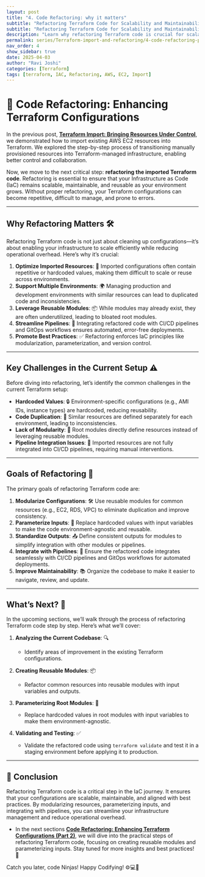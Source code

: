 ```yaml
---
layout: post
title: "4. Code Refactoring: why it matters"
subtitle: "Refactoring Terraform Code for Scalability and Maintainability"
subtitle: "Refactoring Terraform Code for Scalability and Maintainability"
description: "Learn why refactoring Terraform code is crucial for scalability and maintainability in your infrastructure management."
permalink: series/Terraform-import-and-refactoring/4-code-refactoring-part1/
nav_order: 4
show_sidebar: true
date: 2025-04-03
author: "Ravi Joshi"
categories: [Terraform]
tags: [terraform, IAC, Refactoring, AWS, EC2, Import]
---
```


# 🧩 Code Refactoring: Enhancing Terraform Configurations 

In the previous post, **<a href="{{ 'series/terraform-import-and-refactoring/3-practical-example-aws-ec2/' | relative_url }}" target="_blank">Terraform Import: Bringing Resources Under Control</a>**, we demonstrated how to import existing AWS EC2 resources into Terraform. We explored the step-by-step process of transitioning manually provisioned resources into Terraform-managed infrastructure, enabling better control and collaboration.

Now, we move to the next critical step: **refactoring the imported Terraform code**. Refactoring is essential to ensure that your Infrastructure as Code (IaC) remains scalable, maintainable, and reusable as your environment grows. Without proper refactoring, your Terraform configurations can become repetitive, difficult to manage, and prone to errors.

---

## Why Refactoring Matters 🛠️

Refactoring Terraform code is not just about cleaning up configurations—it’s about enabling your infrastructure to scale efficiently while reducing operational overhead. Here’s why it’s crucial:

1. **Optimize Imported Resources**: 🧹 Imported configurations often contain repetitive or hardcoded values, making them difficult to scale or reuse across environments.
2. **Support Multiple Environments**: 🌍 Managing production and development environments with similar resources can lead to duplicated code and inconsistencies.
3. **Leverage Reusable Modules**: 📦 While modules may already exist, they are often underutilized, leading to bloated root modules.
4. **Streamline Pipelines**: 🚀 Integrating refactored code with CI/CD pipelines and GitOps workflows ensures automated, error-free deployments.
5. **Promote Best Practices**: ✅ Refactoring enforces IaC principles like modularization, parameterization, and version control.

---

## Key Challenges in the Current Setup ⚠️

Before diving into refactoring, let’s identify the common challenges in the current Terraform setup:

- **Hardcoded Values**: 🔒 Environment-specific configurations (e.g., AMI IDs, instance types) are hardcoded, reducing reusability.
- **Code Duplication**: 📄 Similar resources are defined separately for each environment, leading to inconsistencies.
- **Lack of Modularity**: 🧩 Root modules directly define resources instead of leveraging reusable modules.
- **Pipeline Integration Issues**: 🔄 Imported resources are not fully integrated into CI/CD pipelines, requiring manual interventions.

---

## Goals of Refactoring 🎯

The primary goals of refactoring Terraform code are:

1. **Modularize Configurations**: 🛠️ Use reusable modules for common resources (e.g., EC2, RDS, VPC) to eliminate duplication and improve consistency.
2. **Parameterize Inputs**: 🔧 Replace hardcoded values with input variables to make the code environment-agnostic and reusable.
3. **Standardize Outputs**: 📤 Define consistent outputs for modules to simplify integration with other modules or pipelines.
4. **Integrate with Pipelines**: 🔄 Ensure the refactored code integrates seamlessly with CI/CD pipelines and GitOps workflows for automated deployments.
5. **Improve Maintainability**: 📚 Organize the codebase to make it easier to navigate, review, and update.

---

## What’s Next? 🚀

In the upcoming sections, we’ll walk through the process of refactoring Terraform code step by step. Here’s what we’ll cover:

1. **Analyzing the Current Codebase**: 🔍
   - Identify areas of improvement in the existing Terraform configurations.

2. **Creating Reusable Modules**: 📦
   - Refactor common resources into reusable modules with input variables and outputs.

3. **Parameterizing Root Modules**: 🔧
   - Replace hardcoded values in root modules with input variables to make them environment-agnostic.

4. **Validating and Testing**: ✅
   - Validate the refactored code using `terraform validate` and test it in a staging environment before applying it to production.

---

## 📝 Conclusion

Refactoring Terraform code is a critical step in the IaC journey. It ensures that your configurations are scalable, maintainable, and aligned with best practices. By modularizing resources, parameterizing inputs, and integrating with pipelines, you can streamline your infrastructure management and reduce operational overhead.

- In the next sections **<a href="{{ 'series/terraform-import-and-refactoring/5-code-refactoring-part2/' | relative_url }}" target="_blank">Code Refactoring: Enhancing Terraform Configurations (Part 2)</a>**, we will dive into the practical steps of refactoring Terraform code, focusing on creating reusable modules and parameterizing inputs. Stay tuned for more insights and best practices! 🌟

Catch you later, code Ninjas! Happy Codifying! ⚙️💻🚀